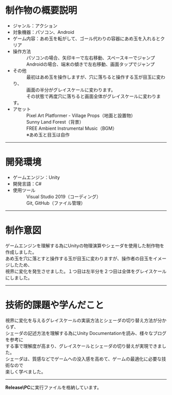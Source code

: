 # 制作物の概要説明
 - ジャンル：アクション
 - 対象機器：パソコン、Android
 - ゲーム内容：あめ玉を転がして、ゴール代わりの容器にあめ玉を入れるとクリア
 - 操作方法<br>
&emsp;&emsp;&emsp;パソコンの場合、矢印キーで左右移動、スペースキーでジャンプ<br>
&emsp;&emsp;&emsp;Androidの場合、端末の傾きで左右移動、画面タップでジャンプ<br>
 - その他<br>
&emsp;&emsp;&emsp;最初はあめ玉を操作しますが、穴に落ちると操作する玉が目玉に変わり、<br>
&emsp;&emsp;&emsp;画面の半分がグレイスケールに変わります。<br>
&emsp;&emsp;&emsp;その状態で再度穴に落ちると画面全体がグレイスケールに変わります。<br>
 - アセット<br>
&emsp;&emsp;&emsp;Pixel Art Platformer - Village Props（地面と設置物）<br>
&emsp;&emsp;&emsp;Sunny Land Forest（背景）<br>
&emsp;&emsp;&emsp;FREE Ambient Instrumental Music（BGM）<br>
&emsp;&emsp;&emsp;※あめ玉と目玉は自作<br>
***
# 開発環境<br>
 - ゲームエンジン：Unity<br>
 - 開発言語：C#<br>
 - 使用ツール<br>
&emsp;&emsp;&emsp;Visual Studio 2019（コーディング）<br>
&emsp;&emsp;&emsp;Git, GitHub（ファイル管理）<br>
***
# 制作意図
  ゲームエンジンを理解する為にUnityの物理演算やシェーダを使用した制作物を作成しました。<br>
  あめ玉を穴に落とすと操作する玉が目玉に変わりますが、操作者の目玉をイメージしたため、<br>
  視界に変化を発生させました。１つ目は左半分を２つ目は全体をグレイスケールにしました。<br>
***
# 技術的課題や学んだこと
  視界に変化を与えるグレイスケールの実装方法とシェーダの切り替え方法が分からず、<br>
  シェーダの記述方法を理解する為にUnity Documentationを読み、様々なブログを参考に<br>
  する事で理解度が高まり、グレイスケールとシェーダの切り替えが実現できました。<br>
  シェーダは、質感などでゲームへの没入感を高めて、ゲームの最適化に必要な技術なので<br>
  楽しく学べました。<br>
***
**Release\PC**に実行ファイルを格納しています。
  
